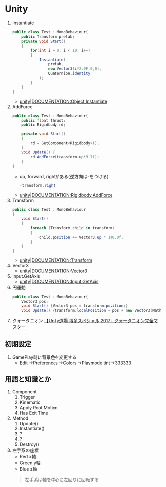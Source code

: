 # Unity
1. Instantiate
    ~~~c#
    public class Test : MonoBehaviour{
        public Transform prefab;
        private void Start()
        {
            for(int i = 0; i < 10; i++)
            {
                Instantiate(
                    prefab,
                    new Vector3(i*2.0F,0,0),
                    Quaternion.identity
                );
            }
        }
    }
    ~~~
    - [unity|DOCUMENTATION:Object.Instantiate](https://docs.unity3d.com/ja/current/ScriptReference/Object.Instantiate.html)
1. AddForce
    ~~~c#
    public class Test : MonoBehaviour{
        public float thrust;
        public Rigidbody rd;

        private void Start()
        {
            rd = GetComponent<Rigidbody>();
        }
        void Update() {
            rd.AddForce(transform.up*9.7f);
        }
    }
    ~~~
    - up, forward, rightがある(逆方向は-をつける)
        ~~~c#
        -transform.right
        ~~~
    - [unity|DOCUMENTATION:Rigidbody.AddForce](https://docs.unity3d.com/ja/current/ScriptReference/Rigidbody.AddForce.html)
1. Transform
    ~~~c#
    public class Test : MonoBehaviour
    {
        void Start()
        {
            foreach (Transform child in transform)
            {
                child.position += Vector3.up * 100.0f;
            }
        }
    }
    ~~~
    - [unity|DOCUMENTATION:Transform](https://docs.unity3d.com/ja/current/ScriptReference/Transform.html)
1. Vector3
    - [unity|DOCUMENTATION:Vector3](https://docs.unity3d.com/ja/current/ScriptReference/Vector3.html)
1. Input.GetAxis
    - [unity|DOCUMENTATION:Input.GetAxis](https://docs.unity3d.com/ja/current/ScriptReference/Input.GetAxis.html)
1. 円運動
    ~~~c#
    public class Test : MonoBehaviour{
        Vector3 pos;
        void Start() {Vector3 pos = transform.position;}
        void Update() {transform.localPosition = pos + new Vector3(Mathf.Sin(Time.time), Mathf.Cos(Time.time), 0);}}
    ~~~
1. クォータニオン
    [【Unity道場 博多スペシャル 2017】クォータニオン完全マスター](https://www.youtube.com/watch?v=uKWLPU8gfIY)

## 初期設定
1. GamePlay時に背景色を変更する
    - Edit →Preferences →Colors →Playmode tint →333333
## 用語と知識とか
1. Component
    1. Trigger
    1. Kinematic
    1. Apply Root Motion
    1. Has Exit Time
1. Method
    1. Update()
    1. Instantiate()
    1. ?
    1. ?
    1. Destroy()
1. 左手系の座標
    - Red x軸
    - Green y軸
    - Blue z軸
    > 左手系は軸を中心に左回りに回転する